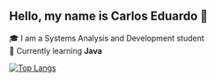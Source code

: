 ## Hello, my name is Carlos Eduardo 👋
🎓 I am a Systems Analysis and Development student  
🚀 Currently learning **Java**

[![Top Langs](https://github-readme-stats.vercel.app/api/top-langs/?username=eduardoferreiralima&layout=radical)](https://github.com/anuraghazra/github-readme-stats)

<!--
**eduardoferreiralima/eduardoferreiralima** is a ✨ _special_ ✨ repository because its `README.md` (this file) appears on your GitHub profile.

Here are some ideas to get you started:

- 🔭 I’m currently working on ...
- 🌱 I’m currently learning ...
- 👯 I’m looking to collaborate on ...
- 🤔 I’m looking for help with ...
- 💬 Ask me about ...
- 📫 How to reach me: ...
- 😄 Pronouns: ...
- ⚡ Fun fact: ...
-->
